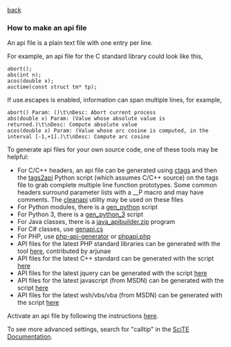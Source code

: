 
[back](api_files.md) 

<a name="how_to_make_api"></a>
### How to make an api file

An api file is a plain text file with one entry per line.

For example, an api file for the C standard library could look like this,

```
abort();
abs(int n);
acos(double x);
asctime(const struct tm* tp);
```

If use.escapes is enabled, information can span multiple lines, for example,

```
abort() Param: ()\t\nDesc: Abort current process
abs(double x) Param: (Value whose absolute value is returned.)\t\nDesc: Compute absolute value
acos(double x) Param: (Value whose arc cosine is computed, in the interval [-1,+1].)\t\nDesc: Compute arc cosine
```

To generate api files for your own source code, one of these tools may be helpful:

* For C/C++ headers, an api file can be generated using [ctags](http://ctags.sourceforge.net/) and then the [tags2api](https://raw.githubusercontent.com/moltenform/scite-files/master/files/files/api_files_gen/tags2api.py) Python script (which assumes C/C++ source) on the tags file to grab complete multiple line function prototypes. Some common headers surround parameter lists with a __P macro and may have comments. The [cleanapi](https://raw.githubusercontent.com/moltenform/scite-files/master/files/files/api_files_gen/cleanapi.cc) utility may be used on these files
* For Python modules, there is a [gen_python](https://raw.githubusercontent.com/moltenform/scite-files/master/files/files/api_files_gen/gen_python_api.py) script
* For Python 3, there is a [gen_python_3](https://raw.githubusercontent.com/moltenform/scite-files/master/files/files/api_files_gen/gen_python_3_api.py) script
* For Java classes, there is a [java_apibuilder.zip](https://raw.githubusercontent.com/moltenform/scite-files/master/files/files/api_files_gen/java_apibuilder.zip) program
* For C# classes, use [genapi.cs](https://raw.githubusercontent.com/moltenform/scite-files/master/files/files/api_files_gen/gen_csgenapi.zip)
* For PHP, use [php-api-generator](https://raw.githubusercontent.com/moltenform/scite-files/master/files/files/api_files_gen/gen_php-api-generator.zip) or [phpapi.php](https://raw.githubusercontent.com/moltenform/scite-files/master/files/files/api_files_gen/phpapi.php.txt)
* API files for the latest PHP standard libraries can be generated with the tool [here](https://raw.githubusercontent.com/moltenform/scite-files/master/files/files/api_files_gen/gen_php-from-online-docs.zip), contributed by arjunae
* API files for the latest C++ standard can be generated with the script [here](https://raw.githubusercontent.com/moltenform/scite-files/master/files/files/api_files_gen/gen_cpp_cplusplusdotcom.zip)
* API files for the latest jquery can be generated with the script [here](https://raw.githubusercontent.com/moltenform/scite-files/master/files/files/api_files_gen/gen_jquery.zip)
* API files for the latest javascript (from MSDN) can be generated with the script [here](https://raw.githubusercontent.com/moltenform/scite-files/master/files/files/api_files_gen/gen_msdn_javascript.zip)
* API files for the latest wsh/vbs/vba (from MSDN) can be generated with the script [here](https://raw.githubusercontent.com/moltenform/scite-files/master/files/files/api_files_gen/gen_msdn_wsh_vba.zip)

Activate an api file by following the instructions [here](api_files_howto_install_api.md).

To see more advanced settings, search for "calltip" in the [SciTE Documentation](http://www.scintilla.org/SciTEDoc.html).
